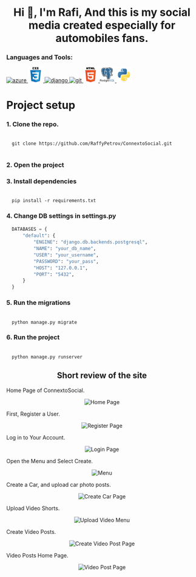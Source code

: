<h1 align="center">Hi 👋, I'm Rafi, And this is my social media created especially for automobiles fans.</h1>

<h3 align="left">Languages and Tools:</h3>
<p align="left"> <a href="https://azure.microsoft.com/en-in/" target="_blank" rel="noreferrer"> <img src="https://www.vectorlogo.zone/logos/microsoft_azure/microsoft_azure-icon.svg" alt="azure" width="40" height="40"/> </a> <a href="https://www.w3schools.com/css/" target="_blank" rel="noreferrer"> <img src="https://raw.githubusercontent.com/devicons/devicon/master/icons/css3/css3-original-wordmark.svg" alt="css3" width="40" height="40"/> </a> <a href="https://www.djangoproject.com/" target="_blank" rel="noreferrer"> <img src="https://cdn.worldvectorlogo.com/logos/django.svg" alt="django" width="40" height="40"/> </a> <a href="https://git-scm.com/" target="_blank" rel="noreferrer"> <img src="https://www.vectorlogo.zone/logos/git-scm/git-scm-icon.svg" alt="git" width="40" height="40"/> </a> <a href="https://www.w3.org/html/" target="_blank" rel="noreferrer"> <img src="https://raw.githubusercontent.com/devicons/devicon/master/icons/html5/html5-original-wordmark.svg" alt="html5" width="40" height="40"/> </a> <a href="https://www.postgresql.org" target="_blank" rel="noreferrer"> <img src="https://raw.githubusercontent.com/devicons/devicon/master/icons/postgresql/postgresql-original-wordmark.svg" alt="postgresql" width="40" height="40"/> </a> <a href="https://www.python.org" target="_blank" rel="noreferrer"> <img src="https://raw.githubusercontent.com/devicons/devicon/master/icons/python/python-original.svg" alt="python" width="40" height="40"/> </a> </p>

# Project setup

### 1. Clone the repo.

   
  ```terminal

    git clone https://github.com/RaffyPetrov/ConnextoSocial.git


  ```

### 2. Open the project


### 3. Install dependencies
 
   ```terminal
   
     pip install -r requirements.txt
  
   ```

### 4. Change DB settings in settings.py

  ```py
    DATABASES = {
        "default": {
            "ENGINE": "django.db.backends.postgresql",
            "NAME": "your_db_name",
            "USER": "your_username",
            "PASSWORD": "your_pass",
            "HOST": "127.0.0.1",
            "PORT": "5432",
        }
    }
  ```

### 5. Run the migrations

  ```terminal

    python manage.py migrate

  ```

### 6. Run the project

  ```terminal

    python manage.py runserver

  ```


<h2 align="center">Short review of the site</h2>
Home Page of ConnextoSocial.
<p align="center"> <img src="https://github.com/user-attachments/assets/8e5d9b52-4e18-4d02-b73d-fc1a7db84eaa" alt="Home Page" /> </p>


First, Register a User.
<p align="center"> <img src="https://github.com/user-attachments/assets/45facba3-b09a-450f-8d09-fdb81e0740fb" alt="Register Page" /> </p>


Log in to Your Account.
<p align="center"> <img src="https://github.com/user-attachments/assets/9f15be57-15c3-4306-bb12-01d873188602" alt="Login Page" /> </p>


Open the Menu and Select Create.
<p align="center"> <img src="https://github.com/user-attachments/assets/943be9a4-f4a1-4d9a-ab61-c8189fec40f3" alt="Menu" /> </p>


Create a Car, and upload car photo posts.
<p align="center"> <img src="https://github.com/user-attachments/assets/575567ef-1fd2-4ff9-b98c-efe149d7ca6b" alt="Create Car Page" /> </p>

Upload Video Shorts.
<p align="center"> <img src="https://github.com/user-attachments/assets/c607e780-4de2-4a32-bc25-3cee84bb4ab2" alt="Upload Video Menu" /> </p>


Create Video Posts.
<p align="center"> <img src="https://github.com/user-attachments/assets/40fce3a9-4262-4c0e-9dd8-8d54b2a0d437" alt="Create Video Post Page" /> </p>


Video Posts Home Page.
<p align="center"> <img src="https://github.com/user-attachments/assets/9f26c4da-d8fd-4549-9cd6-2f56907b9193" alt="Video Post Page" /> </p>











